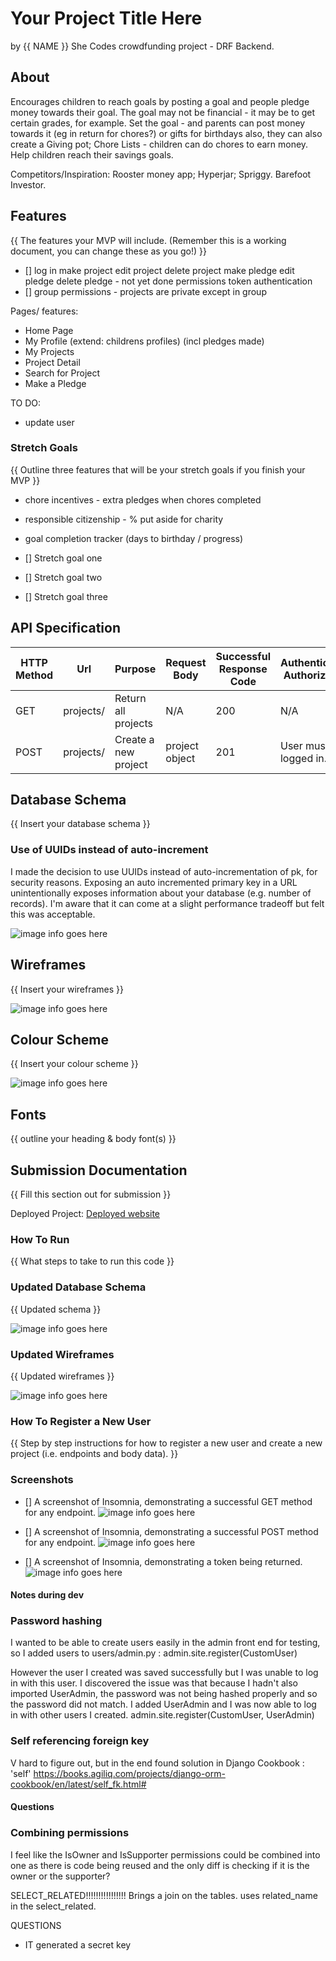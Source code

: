 # Your Project Title Here
by {{ NAME }}
She Codes crowdfunding project - DRF Backend.

## About
Encourages children to reach goals by posting a goal and people pledge money towards their goal. The goal may not be financial - it may be to get certain grades, for example. 
Set the goal - and parents can post money towards it (eg in return for chores?) or gifts for birthdays also, they can also create a Giving pot; 
Chore Lists - children can do chores to earn money.
Help children reach their savings goals. 

Competitors/Inspiration: Rooster money app; Hyperjar; Spriggy. Barefoot Investor. 

## Features
{{ The features your MVP will include. (Remember this is a working document, you can change these as you go!) }}
* [] log in 
make project
edit project
delete project
make pledge
edit pledge 
delete pledge - not yet done
permissions
token authentication
* [] group permissions - projects are private except in group

Pages/ features:
- Home Page 
- My Profile (extend: childrens profiles) (incl pledges made)
- My Projects
- Project Detail
- Search for Project
- Make a Pledge

TO DO:
- update user

### Stretch Goals
{{ Outline three features that will be your stretch goals if you finish your MVP }}
* chore incentives - extra pledges when chores completed
* responsible citizenship - % put aside for charity 
* goal completion tracker (days to birthday / progress)

* [] Stretch goal one
* [] Stretch goal two
* [] Stretch goal three

## API Specification

| HTTP Method | Url | Purpose | Request Body | Successful Response Code | Authentication <br /> Authorization
| --- | ------- | ------ | ---- | -----| ----|
| GET | projects/ | Return all projects | N/A | 200 | N/A |
| POST | projects/ | Create a new project | project object | 201 | User must be logged in. |

## Database Schema
{{ Insert your database schema }}
### Use of UUIDs instead of auto-increment
I made the decision to use UUIDs instead of auto-incrementation of pk, for security reasons. Exposing an auto incremented primary key in a URL unintentionally exposes information about your database (e.g. number of records). I'm aware that it can come at a slight performance tradeoff but felt this was acceptable. 

![image info goes here](./docs/image.png)

## Wireframes
{{ Insert your wireframes }}

![image info goes here](./docs/image.png)

## Colour Scheme
{{ Insert your colour scheme }}

![image info goes here](./docs/image.png)

## Fonts
{{ outline your heading & body font(s) }}

## Submission Documentation
{{ Fill this section out for submission }}

Deployed Project: [Deployed website](http://linkhere.com/)

### How To Run
{{ What steps to take to run this code }}

### Updated Database Schema
{{ Updated schema }}

![image info goes here](./docs/image.png)

### Updated Wireframes
{{  Updated wireframes }}

![image info goes here](./docs/image.png)

### How To Register a New User
{{ Step by step instructions for how to register a new user and create a new project (i.e. endpoints and body data). }}

### Screenshots
* [] A screenshot of Insomnia, demonstrating a successful GET method for any endpoint.
![image info goes here](./docs/image.png)

* [] A screenshot of Insomnia, demonstrating a successful POST method for any endpoint.
![image info goes here](./docs/image.png)

* [] A screenshot of Insomnia, demonstrating a token being returned.
![image info goes here](./docs/image.png)


#### Notes during dev 

### Password hashing
I wanted to be able to create users easily in the admin front end for testing, so I added users to users/admin.py :
admin.site.register(CustomUser)

However the user I created was saved successfully but I was unable to log in with this user. I discovered the issue was that because I hadn't also imported UserAdmin, the password was not being hashed properly and so the password did not match. I added UserAdmin and I was now able to log in with other users I created.
admin.site.register(CustomUser, UserAdmin)

### Self referencing foreign key
V hard to figure out, but in the end found solution in Django Cookbook : 'self'
https://books.agiliq.com/projects/django-orm-cookbook/en/latest/self_fk.html#


#### Questions

### Combining permissions
I feel like the IsOwner and IsSupporter permissions could be combined into one as there is code being reused and the only diff is checking if it is the owner or the supporter? 

SELECT_RELATED!!!!!!!!!!!!!!!! Brings a join on the tables. uses related_name in the select_related.


QUESTIONS
- IT generated a secret key 
